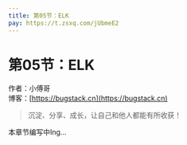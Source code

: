 ```yaml
---
title: 第05节：ELK
pay: https://t.zsxq.com/jUbmeE2
---
```


# 第05节：ELK

作者：小傅哥
<br/>博客：[https://bugstack.cn](https://bugstack.cn)

>沉淀、分享、成长，让自己和他人都能有所收获！

本章节编写中Ing...
